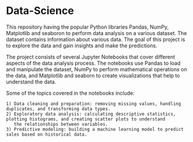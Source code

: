 # Data-Science
This repository having the popular Python libraries Pandas, NumPy, Matplotlib and seaboron to perform data analysis on a various dataset. The dataset contains information about various data. The goal of this project is to explore the data and gain insights and make the predictions.

The project consists of several Jupyter Notebooks that cover different aspects of the data analysis process. The notebooks use Pandas to load and manipulate the dataset, NumPy to perform mathematical operations on the data, and Matplotlib and seaborn to create visualizations that help to understand the data.

Some of the topics covered in the notebooks include:

    1) Data cleaning and preparation: removing missing values, handling duplicates, and transforming data types.
    2) Exploratory data analysis: calculating descriptive statistics, plotting histograms, and creating scatter plots to understand    
       the relationships between variables.
    3) Predictive modeling: building a machine learning model to predict sales based on historical data.